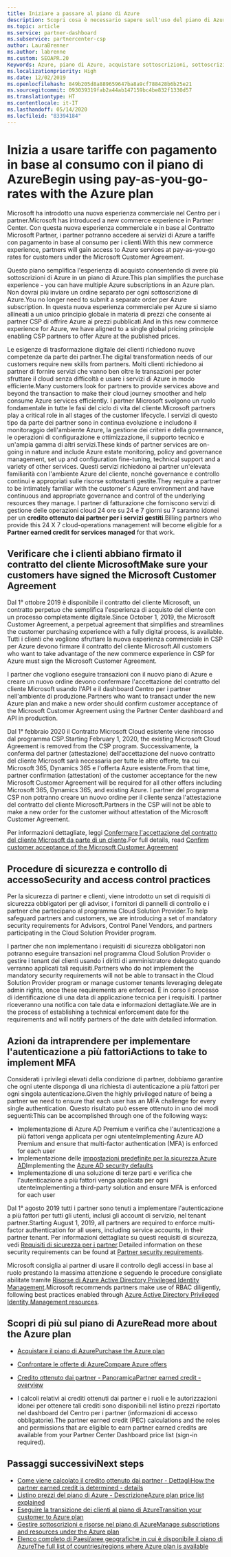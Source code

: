 ```yaml
---
title: Iniziare a passare al piano di Azure
description: Scopri cosa è necessario sapere sull'uso del piano di Azure con pagamento in base al consumo, incluse le operazioni preliminari, le precauzioni di sicurezza e le procedure per iniziare.
ms.topic: article
ms.service: partner-dashboard
ms.subservice: partnercenter-csp
author: LauraBrenner
ms.author: labrenne
ms.custom: SEOAPR.20
Keywords: Azure, piano di Azure, acquistare sottoscrizioni, sottoscrizioni
ms.localizationpriority: High
ms.date: 12/02/2019
ms.openlocfilehash: 849b205d8a889659647ba8a9cf788428b6b25e21
ms.sourcegitcommit: 093039319fab2a44ab147159bc4be832f1330d57
ms.translationtype: HT
ms.contentlocale: it-IT
ms.lasthandoff: 05/14/2020
ms.locfileid: "83394184"
---
```

# <a name="begin-using-pay-as-you-go-rates-with-the-azure-plan"></a><span data-ttu-id="a60a8-104">Inizia a usare tariffe con pagamento in base al consumo con il piano di Azure</span><span class="sxs-lookup"><span data-stu-id="a60a8-104">Begin using pay-as-you-go-rates with the Azure plan</span></span>

<span data-ttu-id="a60a8-105">Microsoft ha introdotto una nuova esperienza commerciale nel Centro per i partner.</span><span class="sxs-lookup"><span data-stu-id="a60a8-105">Microsoft has introduced a new commerce experience in Partner Center.</span></span>  <span data-ttu-id="a60a8-106">Con questa nuova esperienza commerciale e in base al Contratto Microsoft Partner, i partner potranno accedere ai servizi di Azure a tariffe con pagamento in base al consumo per i clienti.</span><span class="sxs-lookup"><span data-stu-id="a60a8-106">With this new commerce experience, partners will gain access to Azure services at pay-as-you-go rates for customers under the Microsoft Customer Agreement.</span></span>

<span data-ttu-id="a60a8-107">Questo piano semplifica l'esperienza di acquisto consentendo di avere più sottoscrizioni di Azure in un piano di Azure.</span><span class="sxs-lookup"><span data-stu-id="a60a8-107">This plan simplifies the purchase experience - you can have multiple Azure subscriptions in an Azure plan.</span></span> <span data-ttu-id="a60a8-108">Non dovrai più inviare un ordine separato per ogni sottoscrizione di Azure.</span><span class="sxs-lookup"><span data-stu-id="a60a8-108">You no longer need to submit a separate order per Azure subscription.</span></span> <span data-ttu-id="a60a8-109">In questa nuova esperienza commerciale per Azure si siamo allineati a un unico principio globale in materia di prezzi che consente ai partner CSP di offrire Azure ai prezzi pubblicati.</span><span class="sxs-lookup"><span data-stu-id="a60a8-109">And in this new commerce experience for Azure, we have aligned to a single global pricing principle enabling CSP partners to offer Azure at the published prices.</span></span>

<span data-ttu-id="a60a8-110">Le esigenze di trasformazione digitale dei clienti richiedono nuove competenze da parte dei partner.</span><span class="sxs-lookup"><span data-stu-id="a60a8-110">The digital transformation needs of our customers require new skills from partners.</span></span> <span data-ttu-id="a60a8-111">Molti clienti richiedono ai partner di fornire servizi che vanno ben oltre le transazioni per poter sfruttare il cloud senza difficoltà e usare i servizi di Azure in modo efficiente.</span><span class="sxs-lookup"><span data-stu-id="a60a8-111">Many customers look for partners to provide services above and beyond the transaction to make their cloud journey smoother and help consume Azure services efficiently.</span></span> <span data-ttu-id="a60a8-112">I partner Microsoft svolgono un ruolo fondamentale in tutte le fasi del ciclo di vita del cliente.</span><span class="sxs-lookup"><span data-stu-id="a60a8-112">Microsoft partners play a critical role in all stages of the customer lifecycle.</span></span> <span data-ttu-id="a60a8-113">I servizi di questo tipo da parte dei partner sono in continua evoluzione e includono il monitoraggio dell'ambiente Azure, la gestione dei criteri e della governance, le operazioni di configurazione e ottimizzazione, il supporto tecnico e un'ampia gamma di altri servizi.</span><span class="sxs-lookup"><span data-stu-id="a60a8-113">These kinds of partner services are on-going in nature and include Azure estate monitoring, policy and governance management, set up and configuration fine-tuning, technical support and a variety of other services.</span></span> <span data-ttu-id="a60a8-114">Questi servizi richiedono ai partner un'elevata familiarità con l'ambiente Azure del cliente, nonché governance e controllo continui e appropriati sulle risorse sottostanti gestite.</span><span class="sxs-lookup"><span data-stu-id="a60a8-114">They require a partner to be intimately familiar with the customer's Azure environment and have continuous and appropriate governance and control of the underlying resources they manage.</span></span> <span data-ttu-id="a60a8-115">I partner di fatturazione che forniscono servizi di gestione delle operazioni cloud 24 ore su 24 e 7 giorni su 7 saranno idonei per un **credito ottenuto dai partner per i servizi gestiti**.</span><span class="sxs-lookup"><span data-stu-id="a60a8-115">Billing partners who provide this 24 X 7 cloud-operations management will become eligible for a **Partner earned credit for services managed** for that work.</span></span>

## <a name="make-sure-your-customers-have-signed-the-microsoft-customer-agreement"></a><span data-ttu-id="a60a8-116">Verificare che i clienti abbiano firmato il contratto del cliente Microsoft</span><span class="sxs-lookup"><span data-stu-id="a60a8-116">Make sure your customers have signed the Microsoft Customer Agreement</span></span>

<span data-ttu-id="a60a8-117">Dal 1° ottobre 2019 è disponibile il contratto del cliente Microsoft, un contratto perpetuo che semplifica l'esperienza di acquisto del cliente con un processo completamente digitale.</span><span class="sxs-lookup"><span data-stu-id="a60a8-117">Since October 1, 2019, the Microsoft Customer Agreement, a perpetual agreement that simplifies and streamlines the customer purchasing experience with a fully digital process, is available.</span></span> <span data-ttu-id="a60a8-118">Tutti i clienti che vogliono sfruttare la nuova esperienza commerciale in CSP per Azure devono firmare il contratto del cliente Microsoft.</span><span class="sxs-lookup"><span data-stu-id="a60a8-118">All customers who want to take advantage of the new commerce experience in CSP for Azure must sign the Microsoft Customer Agreement.</span></span>

<span data-ttu-id="a60a8-119">I partner che vogliono eseguire transazioni con il nuovo piano di Azure e creare un nuovo ordine devono confermare l'accettazione del contratto del cliente Microsoft usando l'API e il dashboard Centro per i partner nell'ambiente di produzione.</span><span class="sxs-lookup"><span data-stu-id="a60a8-119">Partners who want to transact under the new Azure plan and make a new order should confirm customer acceptance of the Microsoft Customer Agreement using the Partner Center dashboard and API in production.</span></span>

<span data-ttu-id="a60a8-120">Dal 1° febbraio 2020 il Contratto Microsoft Cloud esistente viene rimosso dal programma CSP.</span><span class="sxs-lookup"><span data-stu-id="a60a8-120">Starting February 1, 2020, the existing Microsoft Cloud Agreement is removed from the CSP program.</span></span> <span data-ttu-id="a60a8-121">Successivamente, la conferma del partner (attestazione) dell'accettazione del nuovo contratto del cliente Microsoft sarà necessaria per tutte le altre offerte, tra cui Microsoft 365, Dynamics 365 e l'offerta Azure esistente.</span><span class="sxs-lookup"><span data-stu-id="a60a8-121">From that time, partner confirmation (attestation) of the customer acceptance for the new Microsoft Customer Agreement will be required for all other offers including Microsoft 365, Dynamics 365, and existing Azure.</span></span> <span data-ttu-id="a60a8-122">I partner del programma CSP non potranno creare un nuovo ordine per il cliente senza l'attestazione del contratto del cliente Microsoft.</span><span class="sxs-lookup"><span data-stu-id="a60a8-122">Partners in the CSP will not be able to make a new order for the customer without attestation of the Microsoft Customer Agreement.</span></span>

<span data-ttu-id="a60a8-123">Per informazioni dettagliate, leggi [Confermare l'accettazione del contratto del cliente Microsoft da parte di un cliente](confirm-customer-agreement.md).</span><span class="sxs-lookup"><span data-stu-id="a60a8-123">For full details, read [Confirm customer acceptance of the Microsoft Customer Agreement](confirm-customer-agreement.md)</span></span>

## <a name="security-and-access-control-practices"></a><span data-ttu-id="a60a8-124">Procedure di sicurezza e controllo di accesso</span><span class="sxs-lookup"><span data-stu-id="a60a8-124">Security and access control practices</span></span>

<span data-ttu-id="a60a8-125">Per la sicurezza di partner e clienti, viene introdotto un set di requisiti di sicurezza obbligatori per gli advisor, i fornitori di pannelli di controllo e i partner che partecipano al programma Cloud Solution Provider.</span><span class="sxs-lookup"><span data-stu-id="a60a8-125">To help safeguard partners and customers, we are introducing a set of mandatory security requirements for Advisors, Control Panel Vendors, and partners participating in the Cloud Solution Provider program.</span></span>

<span data-ttu-id="a60a8-126">I partner che non implementano i requisiti di sicurezza obbligatori non potranno eseguire transazioni nel programma Cloud Solution Provider o gestire i tenant dei clienti usando i diritti di amministratore delegato quando verranno applicati tali requisiti.</span><span class="sxs-lookup"><span data-stu-id="a60a8-126">Partners who do not implement the mandatory security requirements will not be able to transact in the Cloud Solution Provider program or manage customer tenants leveraging delegate admin rights, once these requirements are enforced.</span></span> <span data-ttu-id="a60a8-127">È in corso il processo di identificazione di una data di applicazione tecnica per i requisiti. I partner riceveranno una notifica con tale data e informazioni dettagliate.</span><span class="sxs-lookup"><span data-stu-id="a60a8-127">We are in the process of establishing a technical enforcement date for the requirements and will notify partners of the date with detailed information.</span></span>

## <a name="actions-to-take-to-implement-mfa"></a><span data-ttu-id="a60a8-128">Azioni da intraprendere per implementare l'autenticazione a più fattori</span><span class="sxs-lookup"><span data-stu-id="a60a8-128">Actions to take to implement MFA</span></span>

<span data-ttu-id="a60a8-129">Considerati i privilegi elevati della condizione di partner, dobbiamo garantire che ogni utente disponga di una richiesta di autenticazione a più fattori per ogni singola autenticazione.</span><span class="sxs-lookup"><span data-stu-id="a60a8-129">Given the highly privileged nature of being a partner we need to ensure that each user has an MFA challenge for every single authentication.</span></span> <span data-ttu-id="a60a8-130">Questo risultato può essere ottenuto in uno dei modi seguenti:</span><span class="sxs-lookup"><span data-stu-id="a60a8-130">This can be accomplished through one of the following ways:</span></span>

- <span data-ttu-id="a60a8-131">Implementazione di Azure AD Premium e verifica che l'autenticazione a più fattori venga applicata per ogni utente</span><span class="sxs-lookup"><span data-stu-id="a60a8-131">Implementing Azure AD Premium and ensure that multi-factor authentication (MFA) is enforced for each user</span></span>
- <span data-ttu-id="a60a8-132">Implementazione delle [impostazioni predefinite per la sicurezza Azure AD](https://docs.microsoft.com/azure/active-directory/conditional-access/concept-conditional-access-security-defaults)</span><span class="sxs-lookup"><span data-stu-id="a60a8-132">Implementing the [Azure AD security defaults](https://docs.microsoft.com/azure/active-directory/conditional-access/concept-conditional-access-security-defaults)</span></span>
- <span data-ttu-id="a60a8-133">Implementazione di una soluzione di terze parti e verifica che l'autenticazione a più fattori venga applicata per ogni utente</span><span class="sxs-lookup"><span data-stu-id="a60a8-133">Implementing a third-party solution and ensure MFA is enforced for each user</span></span>

<span data-ttu-id="a60a8-134">Dal 1° agosto 2019 tutti i partner sono tenuti a implementare l'autenticazione a più fattori per tutti gli utenti, inclusi gli account di servizio, nel tenant partner.</span><span class="sxs-lookup"><span data-stu-id="a60a8-134">Starting August 1, 2019, all partners are required to enforce multi-factor authentication for all users, including service accounts, in their partner tenant.</span></span> <span data-ttu-id="a60a8-135">Per informazioni dettagliate su questi requisiti di sicurezza, vedi [Requisiti di sicurezza per i partner](https://docs.microsoft.com/partner-center/partner-security-requirements).</span><span class="sxs-lookup"><span data-stu-id="a60a8-135">Detailed information on these security requirements can be found at [Partner security requirements](https://docs.microsoft.com/partner-center/partner-security-requirements).</span></span>

<span data-ttu-id="a60a8-136">Microsoft consiglia ai partner di usare il controllo degli accessi in base al ruolo prestando la massima attenzione e seguendo le procedure consigliate abilitate tramite [Risorse di Azure Active Directory Privileged Identity Management](https://docs.microsoft.com/azure/active-directory/privileged-identity-management/pim-configure).</span><span class="sxs-lookup"><span data-stu-id="a60a8-136">Microsoft recommends partners make use of RBAC diligently, following best practices enabled through [Azure Active Directory Privileged Identity Management resources](https://docs.microsoft.com/azure/active-directory/privileged-identity-management/pim-configure).</span></span>

## <a name="read-more-about-the-azure-plan"></a><span data-ttu-id="a60a8-137">Scopri di più sul piano di Azure</span><span class="sxs-lookup"><span data-stu-id="a60a8-137">Read more about the Azure plan</span></span>

- [<span data-ttu-id="a60a8-138">Acquistare il piano di Azure</span><span class="sxs-lookup"><span data-stu-id="a60a8-138">Purchase the Azure plan</span></span>](purchase-azure-plan.md)

- [<span data-ttu-id="a60a8-139">Confrontare le offerte di Azure</span><span class="sxs-lookup"><span data-stu-id="a60a8-139">Compare Azure offers</span></span>](compare-azure-offers.md)

- [<span data-ttu-id="a60a8-140">Credito ottenuto dai partner - Panoramica</span><span class="sxs-lookup"><span data-stu-id="a60a8-140">Partner earned credit - overview</span></span>](partner-earned-credit.md)

- <span data-ttu-id="a60a8-141">I calcoli relativi ai crediti ottenuti dai partner e i ruoli e le autorizzazioni idonei per ottenere tali crediti sono disponibili nel listino prezzi riportato nel dashboard del Centro per i partner (informazioni di accesso obbligatorie).</span><span class="sxs-lookup"><span data-stu-id="a60a8-141">The partner earned credit (PEC) calculations and the roles and permissions that are eligible to earn partner earned credits are available from your Partner Center Dashboard price list (sign-in required).</span></span>

## <a name="next-steps"></a><span data-ttu-id="a60a8-142">Passaggi successivi</span><span class="sxs-lookup"><span data-stu-id="a60a8-142">Next steps</span></span> 

- [<span data-ttu-id="a60a8-143">Come viene calcolato il credito ottenuto dai partner - Dettagli</span><span class="sxs-lookup"><span data-stu-id="a60a8-143">How the partner earned credit is determined - details</span></span>](partner-earned-credit-explanation.md)
- [<span data-ttu-id="a60a8-144">Listino prezzi del piano di Azure - Descrizione</span><span class="sxs-lookup"><span data-stu-id="a60a8-144">Azure plan price list explained</span></span>](azure-plan-price-list.md)
- [<span data-ttu-id="a60a8-145">Eseguire la transizione dei clienti al piano di Azure</span><span class="sxs-lookup"><span data-stu-id="a60a8-145">Transition your customer to Azure plan</span></span>](azure-plan-transition.md)
- [<span data-ttu-id="a60a8-146">Gestire sottoscrizioni e risorse nel piano di Azure</span><span class="sxs-lookup"><span data-stu-id="a60a8-146">Manage subscriptions and resources under the Azure plan</span></span>](azure-plan-manage.md)
- [<span data-ttu-id="a60a8-147">Elenco completo di Paesi/aree geografiche in cui è disponibile il piano di Azure</span><span class="sxs-lookup"><span data-stu-id="a60a8-147">The full list of countries/regions where Azure plan is available</span></span>](https://query.prod.cms.rt.microsoft.com/cms/api/am/binary/RE3QN0x)
